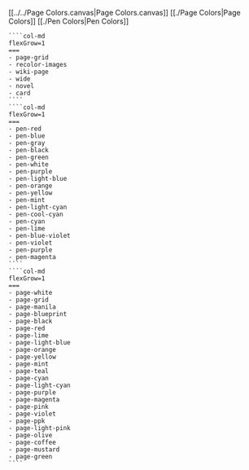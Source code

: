 [[../../Page Colors.canvas|Page Colors.canvas]]
[[./Page Colors|Page Colors]]
[[./Pen Colors|Pen Colors]]
`````col
````col-md
flexGrow=1
===
- page-grid
- recolor-images
- wiki-page
- wide
- novel
- card
````
````col-md
flexGrow=1
===
- pen-red
- pen-blue
- pen-gray
- pen-black
- pen-green
- pen-white
- pen-purple
- pen-light-blue
- pen-orange
- pen-yellow
- pen-mint
- pen-light-cyan
- pen-cool-cyan
- pen-cyan
- pen-lime
- pen-blue-violet
- pen-violet
- pen-purple
- pen-magenta
````
````col-md
flexGrow=1
===
- page-white
- page-grid
- page-manila
- page-blueprint
- page-black
- page-red
- page-lime
- page-light-blue
- page-orange
- page-yellow
- page-mint
- page-teal
- page-cyan
- page-light-cyan
- page-purple
- page-magenta
- page-pink
- page-violet
- page-ppk
- page-light-pink
- page-olive
- page-coffee
- page-mustard
- page-green
````
`````


